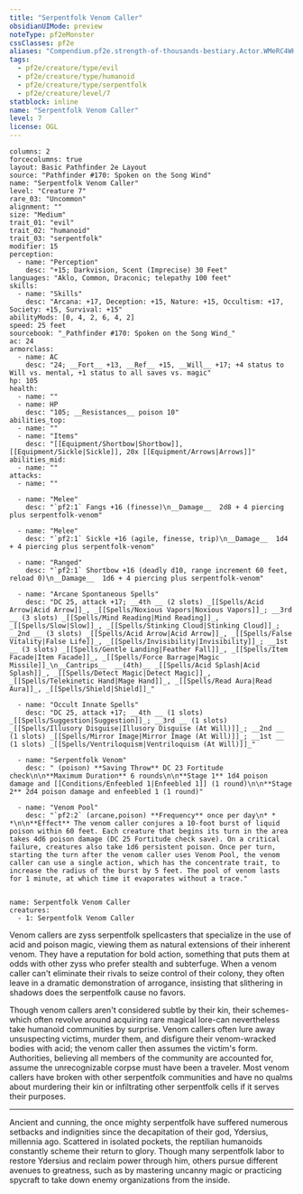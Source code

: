 ```yaml
---
title: "Serpentfolk Venom Caller"
obsidianUIMode: preview
noteType: pf2eMonster
cssClasses: pf2e
aliases: "Compendium.pf2e.strength-of-thousands-bestiary.Actor.WMeRC4WHogtHXnGG" 
tags:
  - pf2e/creature/type/evil
  - pf2e/creature/type/humanoid
  - pf2e/creature/type/serpentfolk
  - pf2e/creature/level/7
statblock: inline
name: "Serpentfolk Venom Caller"
level: 7
license: OGL
---
```


```statblock
columns: 2
forcecolumns: true
layout: Basic Pathfinder 2e Layout
source: "Pathfinder #170: Spoken on the Song Wind"
name: "Serpentfolk Venom Caller"
level: "Creature 7"
rare_03: "Uncommon"
alignment: ""
size: "Medium"
trait_01: "evil"
trait_02: "humanoid"
trait_03: "serpentfolk"
modifier: 15
perception:
  - name: "Perception"
    desc: "+15; Darkvision, Scent (Imprecise) 30 Feet"
languages: "Aklo, Common, Draconic; telepathy 100 feet"
skills:
  - name: "Skills"
    desc: "Arcana: +17, Deception: +15, Nature: +15, Occultism: +17, Society: +15, Survival: +15"
abilityMods: [0, 4, 2, 6, 4, 2]
speed: 25 feet
sourcebook: "_Pathfinder #170: Spoken on the Song Wind_"
ac: 24
armorclass:
  - name: AC
    desc: "24; __Fort__ +13, __Ref__ +15, __Will__ +17; +4 status to Will vs. mental, +1 status to all saves vs. magic"
hp: 105
health:
  - name: ""
  - name: HP
    desc: "105; __Resistances__ poison 10"
abilities_top:
  - name: ""
  - name: "Items"
    desc: "[[Equipment/Shortbow|Shortbow]], [[Equipment/Sickle|Sickle]], 20x [[Equipment/Arrows|Arrows]]"
abilities_mid:
  - name: ""
attacks:
  - name: ""

  - name: "Melee"
    desc: "`pf2:1` Fangs +16 (finesse)\n__Damage__  2d8 + 4 piercing plus serpentfolk-venom"

  - name: "Melee"
    desc: "`pf2:1` Sickle +16 (agile, finesse, trip)\n__Damage__  1d4 + 4 piercing plus serpentfolk-venom"

  - name: "Ranged"
    desc: "`pf2:1` Shortbow +16 (deadly d10, range increment 60 feet, reload 0)\n__Damage__  1d6 + 4 piercing plus serpentfolk-venom"

  - name: "Arcane Spontaneous Spells"
    desc: "DC 25, attack +17; __4th __ (2 slots) _[[Spells/Acid Arrow|Acid Arrow]]_, _[[Spells/Noxious Vapors|Noxious Vapors]]_; __3rd __ (3 slots) _[[Spells/Mind Reading|Mind Reading]]_, _[[Spells/Slow|Slow]]_, _[[Spells/Stinking Cloud|Stinking Cloud]]_; __2nd __ (3 slots) _[[Spells/Acid Arrow|Acid Arrow]]_, _[[Spells/False Vitality|False Life]]_, _[[Spells/Invisibility|Invisibility]]_; __1st __ (3 slots) _[[Spells/Gentle Landing|Feather Fall]]_, _[[Spells/Item Facade|Item Facade]]_, _[[Spells/Force Barrage|Magic Missile]]_\n__Cantrips__  __(4th)__ _[[Spells/Acid Splash|Acid Splash]]_, _[[Spells/Detect Magic|Detect Magic]]_, _[[Spells/Telekinetic Hand|Mage Hand]]_, _[[Spells/Read Aura|Read Aura]]_, _[[Spells/Shield|Shield]]_"

  - name: "Occult Innate Spells"
    desc: "DC 25, attack +17; __4th __ (1 slots) _[[Spells/Suggestion|Suggestion]]_; __3rd __ (1 slots) _[[Spells/Illusory Disguise|Illusory Disguise (At Will)]]_; __2nd __ (1 slots) _[[Spells/Mirror Image|Mirror Image (At Will)]]_; __1st __ (1 slots) _[[Spells/Ventriloquism|Ventriloquism (At Will)]]_"

  - name: "Serpentfolk Venom"
    desc: " (poison) **Saving Throw** DC 23 Fortitude check\n\n**Maximum Duration** 6 rounds\n\n**Stage 1** 1d4 poison damage and [[Conditions/Enfeebled 1|Enfeebled 1]] (1 round)\n\n**Stage 2** 2d4 poison damage and enfeebled 1 (1 round)"

  - name: "Venom Pool"
    desc: "`pf2:2` (arcane,poison) **Frequency** once per day\n* * *\n\n**Effect** The venom caller conjures a 10-foot burst of liquid poison within 60 feet. Each creature that begins its turn in the area takes 4d6 poison damage (DC 25 Fortitude check save). On a critical failure, creatures also take 1d6 persistent poison. Once per turn, starting the turn after the venom caller uses Venom Pool, the venom caller can use a single action, which has the concentrate trait, to increase the radius of the burst by 5 feet. The pool of venom lasts for 1 minute, at which time it evaporates without a trace."
 
```

```encounter-table
name: Serpentfolk Venom Caller
creatures:
  - 1: Serpentfolk Venom Caller
```



Venom callers are zyss serpentfolk spellcasters that specialize in the use of acid and poison magic, viewing them as natural extensions of their inherent venom. They have a reputation for bold action, something that puts them at odds with other zyss who prefer stealth and subterfuge. When a venom caller can't eliminate their rivals to seize control of their colony, they often leave in a dramatic demonstration of arrogance, insisting that slithering in shadows does the serpentfolk cause no favors.

Though venom callers aren't considered subtle by their kin, their schemes-which often revolve around acquiring rare magical lore-can nevertheless take humanoid communities by surprise. Venom callers often lure away unsuspecting victims, murder them, and disfigure their venom-wracked bodies with acid; the venom caller then assumes the victim's form. Authorities, believing all members of the community are accounted for, assume the unrecognizable corpse must have been a traveler. Most venom callers have broken with other serpentfolk communities and have no qualms about murdering their kin or infiltrating other serpentfolk cells if it serves their purposes.

* * *

Ancient and cunning, the once mighty serpentfolk have suffered numerous setbacks and indignities since the decapitation of their god, Ydersius, millennia ago. Scattered in isolated pockets, the reptilian humanoids constantly scheme their return to glory. Though many serpentfolk labor to restore Ydersius and reclaim power through him, others pursue different avenues to greatness, such as by mastering uncanny magic or practicing spycraft to take down enemy organizations from the inside.
